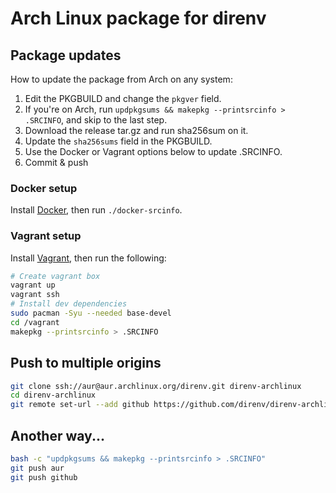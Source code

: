 # Arch Linux package for direnv

## Package updates

How to update the package from Arch on any system:

1. Edit the PKGBUILD and change the `pkgver` field.
2. If you're on Arch, run `updpkgsums && makepkg --printsrcinfo > .SRCINFO`, and skip to the last step.
3. Download the release tar.gz and run sha256sum on it.
4. Update the `sha256sums` field in the PKGBUILD.
5. Use the Docker or Vagrant options below to update .SRCINFO.
6. Commit & push

### Docker setup

Install [Docker](https://www.docker.com), then run `./docker-srcinfo`.

### Vagrant setup

Install [Vagrant](https://www.vagrantup.com), then run the following:

```bash
# Create vagrant box
vagrant up
vagrant ssh
# Install dev dependencies
sudo pacman -Syu --needed base-devel
cd /vagrant
makepkg --printsrcinfo > .SRCINFO
```

## Push to multiple origins

```bash
git clone ssh://aur@aur.archlinux.org/direnv.git direnv-archlinux
cd direnv-archlinux
git remote set-url --add github https://github.com/direnv/direnv-archlinux.git
```

## Another way...

```bash
bash -c "updpkgsums && makepkg --printsrcinfo > .SRCINFO"
git push aur
git push github
```
